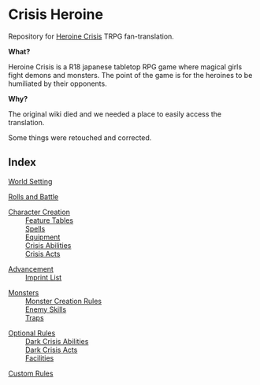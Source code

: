 # Crisis Heroine
Repository for [Heroine Crisis](http://www.usagi-o.sakura.ne.jp/TRPG/HC/menu.htm) TRPG fan-translation.

**What?**

Heroine Crisis is a R18 japanese tabletop RPG game where magical girls fight demons and monsters. The point of the game is for the heroines to be humiliated by their opponents.

**Why?**

The original wiki died and we needed a place to easily access the translation.

Some things were retouched and corrected.

## Index

[World Setting](../World%20Setting.md)

[Rolls and Battle](https://github.com/Atmo26/crisisheroine/blob/master/Rolls%20and%20Battle.md)

[Character Creation](https://github.com/Atmo26/crisisheroine/blob/master/Character%20Creation.md)
\
⠀⠀⠀ [Feature Tables](https://github.com/Atmo26/crisisheroine/blob/master/Feature%20Tables.md)
\
⠀⠀⠀ [Spells](https://github.com/Atmo26/crisisheroine/blob/master/Spells.md)
\
⠀⠀⠀ [Equipment](https://github.com/Atmo26/crisisheroine/blob/master/Equipment.md)
\
⠀⠀⠀ [Crisis Abilities](https://github.com/Atmo26/crisisheroine/blob/master/Crisis%20Abilities.md)
\
⠀⠀⠀ [Crisis Acts](https://github.com/Atmo26/crisisheroine/blob/master/Crisis%20Acts.md)

[Advancement](https://github.com/Atmo26/crisisheroine/blob/master/Advancement.md)
\
⠀⠀⠀ [Imprint List](https://github.com/Atmo26/crisisheroine/blob/master/Imprint%20List.md)

[Monsters](https://github.com/Atmo26/crisisheroine/blob/master/Monsters.md)
\
⠀⠀⠀ [Monster Creation Rules](https://github.com/Atmo26/crisisheroine/blob/master/Monster%20Creation%20Rules.md)
\
⠀⠀⠀ [Enemy Skills](https://github.com/Atmo26/crisisheroine/blob/master/Enemy%20Skills.md)
\
⠀⠀⠀ [Traps](https://github.com/Atmo26/crisisheroine/blob/master/Traps.md)

[Optional Rules](https://github.com/Atmo26/crisisheroine/blob/master/Optional%20Rules.md)
\
⠀⠀⠀ [Dark Crisis Abilities](https://github.com/Atmo26/crisisheroine/blob/master/Dark%20Crisis%20Abilities.md)
\
⠀⠀⠀ [Dark Crisis Acts](https://github.com/Atmo26/crisisheroine/blob/master/Dark%20Crisis%20Acts.md)
\
⠀⠀⠀ [Facilities](https://github.com/Atmo26/crisisheroine/blob/master/Facilities.md)

[Custom Rules](https://github.com/Atmo26/crisisheroine/blob/master/Custom%20Rules.md)
